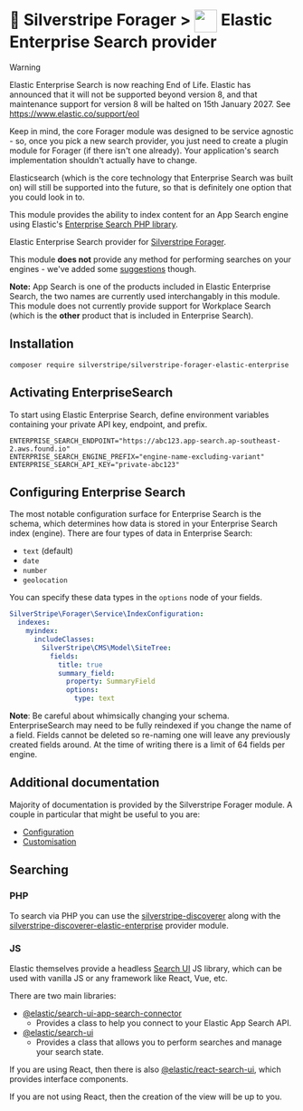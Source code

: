 # 🧺 Silverstripe Forager > <img src="https://www.elastic.co/android-chrome-192x192.png" style="height:40px; vertical-align:middle"/> Elastic Enterprise Search provider

> [!WARNING]
> Elastic Enterprise Search is now reaching End of Life. Elastic has announced that it will not be supported beyond
> version 8, and that maintenance support for version 8 will be halted on 15th January 2027. See https://www.elastic.co/support/eol
>
> Keep in mind, the core Forager module was designed to be service agnostic - so, once you pick a new search
> provider, you just need to create a plugin module for Forager (if there isn't one already). Your application's
> search implementation shouldn't actually have to change.
>
> Elasticsearch (which is the core technology that Enterprise Search was built on) will still be supported into the
> future, so that is definitely one option that you could look in to.

This module provides the ability to index content for an App Search engine using Elastic's
[Enterprise Search PHP library](https://github.com/elastic/enterprise-search-php).

Elastic Enterprise Search provider for [Silverstripe Forager](https://github.com/silverstripeltd/silverstripe-forager).

This module **does not** provide any method for performing searches on your engines - we've added some
[suggestions](#searching) though.

**Note:** App Search is one of the products included in Elastic Enterprise Search, the two names are currently used
interchangably in this module. This module does not currently provide support for Workplace Search (which is the
**other** product that is included in Enterprise Search).

## Installation

`composer require silverstripe/silverstripe-forager-elastic-enterprise`

## Activating EnterpriseSearch

To start using Elastic Enterprise Search, define environment variables containing your private API key, endpoint, and
prefix.

```
ENTERPRISE_SEARCH_ENDPOINT="https://abc123.app-search.ap-southeast-2.aws.found.io"
ENTERPRISE_SEARCH_ENGINE_PREFIX="engine-name-excluding-variant"
ENTERPRISE_SEARCH_API_KEY="private-abc123"
```

## Configuring Enterprise Search

The most notable configuration surface for Enterprise Search is the schema, which determines how data is stored in your
Enterprise Search index (engine). There are four types of data in Enterprise Search:

- `text` (default)
- `date`
- `number`
- `geolocation`

You can specify these data types in the `options` node of your fields.

```yaml
SilverStripe\Forager\Service\IndexConfiguration:
  indexes:
    myindex:
      includeClasses:
        SilverStripe\CMS\Model\SiteTree:
          fields:
            title: true
            summary_field:
              property: SummaryField
              options:
                type: text
```

**Note**: Be careful about whimsically changing your schema. EnterpriseSearch may need to be fully reindexed if you
change the name of a field. Fields cannot be deleted so re-naming one will leave any previously created fields around.
At the time of writing there is a limit of 64 fields per engine.

## Additional documentation

Majority of documentation is provided by the Silverstripe Forager module. A couple in particular that might be useful
to you are:

- [Configuration](https://github.com/silverstripeltd/silverstripe-forager/blob/1/docs/en/configuration.md)
- [Customisation](https://github.com/silverstripeltd/silverstripe-forager/blob/1/docs/en/customising.md)

## Searching

### PHP

To search via PHP you can use the [silverstripe-discoverer](https://github.com/silverstripeltd/silverstripe-discoverer)
along with the [silverstripe-discoverer-elastic-enterprise](https://github.com/silverstripeltd/silverstripe-discoverer-elastic-enterprise)
provider module.

### JS

Elastic themselves provide a headless [Search UI](https://docs.elastic.co/search-ui/overview) JS library, which can
be used with vanilla JS or any framework like React, Vue, etc.

There are two main libraries:

- [@elastic/search-ui-app-search-connector](https://www.npmjs.com/package/@elastic/search-ui-app-search-connector)
  - Provides a class to help you connect to your Elastic App Search API.
- [@elastic/search-ui](https://www.npmjs.com/package/@elastic/search-ui)
  - Provides a class that allows you to perform searches and manage your search state.

If you are using React, then there is also
[@elastic/react-search-ui](https://www.npmjs.com/package/@elastic/react-search-ui), which provides interface components.

If you are not using React, then the creation of the view will be up to you.
